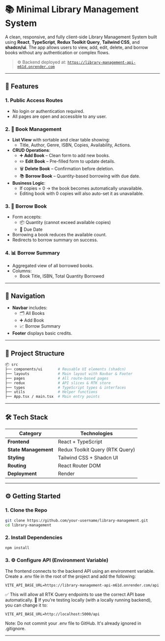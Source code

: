 
# 📚 Minimal Library Management System

A clean, responsive, and fully client-side Library Management System built using **React**, **TypeScript**, **Redux Toolkit Query**, **Tailwind CSS**, and **shadcn/ui**. The app allows users to view, add, edit, delete, and borrow books without any authentication or complex flows.

> ⚙️ Backend deployed at: [`https://library-management-api-m61d.onrender.com`](https://library-management-api-m61d.onrender.com)

---

## 🚀 Features

### 1. Public Access Routes

- No login or authentication required.
- All pages are open and accessible to any user.

### 2. 📘 Book Management

- **List View** with sortable and clear table showing:
  - Title, Author, Genre, ISBN, Copies, Availability, Actions.
- **CRUD Operations**:
  - ➕ **Add Book** – Clean form to add new books.
  - ✏️ **Edit Book** – Pre-filled form to update details.
  - 🗑️ **Delete Book** – Confirmation before deletion.
  - 📚 **Borrow Book** – Quantity-based borrowing with due date.
- **Business Logic**:
  - If copies = 0 → the book becomes automatically unavailable.
  - Editing book with 0 copies will also auto-set it as unavailable.

### 3. 🔄 Borrow Book

- Form accepts:
  - 📦 Quantity (cannot exceed available copies)
  - 📅 Due Date
- Borrowing a book reduces the available count.
- Redirects to borrow summary on success.

### 4. 📊 Borrow Summary

- Aggregated view of all borrowed books.
- Columns:
  - Book Title, ISBN, Total Quantity Borrowed

---

## 🧭 Navigation

- **Navbar** includes:
  - 🗂️ All Books
  - ➕ Add Book
  - 📈 Borrow Summary
- **Footer** displays basic credits.

---

## 📁 Project Structure

```bash
📦 src
├── components/ui       # Reusable UI elements (shadcn)
├── layouts             # Main layout with Navbar & Footer
├── pages               # All route-based pages
├── redux               # API slices & RTK store
├── types               # TypeScript types & interfaces
├── utils               # Helper functions
├── App.tsx / main.tsx  # Main entry points
```

---

## 🛠️ Tech Stack

| Category           | Technologies                             |
|--------------------|-------------------------------------------|
| **Frontend**       | React + TypeScript                        |
| **State Management** | Redux Toolkit Query (RTK Query)          |
| **Styling**        | Tailwind CSS + Shadcn UI                  |
| **Routing**        | React Router DOM                          |
| **Deployment**     | Render                                    |

---

## ⚙️ Getting Started

### 1. Clone the Repo

```bash
git clone https://github.com/your-username/library-management.git
cd library-management
```

### 2. Install Dependencies

```bash
npm install
```

### 3. ⚙️ Configure API (Environment Variable)

The frontend connects to the backend API using an environment variable.
Create a .env file in the root of the project and add the following:
```env
VITE_API_BASE_URL=https://library-management-api-m61d.onrender.com/api
```
✅ This will allow all RTK Query endpoints to use the correct API base automatically.
🔁 If you're testing locally (with a locally running backend), you can change it to:

```env
VITE_API_BASE_URL=http://localhost:5000/api
```

Note:
Do not commit your .env file to GitHub. It's already ignored in .gitignore.

---








